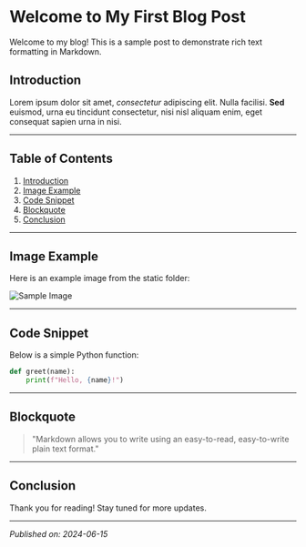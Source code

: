 # Welcome to My First Blog Post

Welcome to my blog! This is a sample post to demonstrate rich text formatting in Markdown.

## Introduction

Lorem ipsum dolor sit amet, *consectetur* adipiscing elit. Nulla facilisi. **Sed** euismod, urna eu tincidunt consectetur, nisi nisl aliquam enim, eget consequat sapien urna in nisi.

---

## Table of Contents

1. [Introduction](#introduction)
2. [Image Example](#image-example)
3. [Code Snippet](#code-snippet)
4. [Blockquote](#blockquote)
5. [Conclusion](#conclusion)

---

## Image Example

Here is an example image from the static folder:

![Sample Image](/static/home-background2.jpg)

---

## Code Snippet

Below is a simple Python function:

```python
def greet(name):
    print(f"Hello, {name}!")
```

---

## Blockquote

> "Markdown allows you to write using an easy-to-read, easy-to-write plain text format."

---

## Conclusion

Thank you for reading! Stay tuned for more updates.

---

*Published on: 2024-06-15*